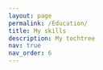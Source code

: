 ```yaml
---
layout: page
permalink: /Education/
title: My skills
description: My techtree
nav: true
nav_order: 6
---
```


<div class="mindmap-container">
  <div id="fundamentals-mindmap"></div>
  <div id="algorithm-mindmap"></div>
  <div id="robotics-mindmap"></div>
</div>

<script src="https://d3js.org/d3.v7.min.js"></script>
<style>
.mindmap-container {
  display: flex;
  flex-direction: column;
  gap: 40px;
}

.mindmap-container > div {
  border-radius: 8px;
  padding: 20px;
  background: var(--global-bg-color);
}

.text-name {
  font: 14px sans-serif;
  fill: var(--global-text-color);
}

.text-code {
  font-size: 10px;
  fill: var(--global-theme-color);
}

.node-label-container {
  fill: var(--global-bg-color);
  stroke: var(--global-theme-color);
  stroke-width: 1px;
  rx: 4;  /* rounded corners */
}

.link {
  fill: none;
  stroke: #ccc;
  stroke-width: 2px;
}
</style>

<script>
document.addEventListener('DOMContentLoaded', function() {
    const data = {
        fundamentals: {
            name: "Fundamentals",
            children: [
                {name: "Mathematics", children: [
                    {name: "Calculus I", code: "HKUST MATH1013"},
                    {name: "Calculus II", code: "HKUST MATH1014"},
                    {name: "Linear Algebra", code: "HKUST MATH2111"},
                    {name: "Multivariable Calculus", code: "HKUST MATH2011"},
                    {name: "Differential Equations", code: "Coursera-HKUST MATH2521"},
                    {name: "Discrete Math", code: "HKUST COMP2711"},
                    {name: "Statistics", code: "SJTU STAT6001"}
                ]},
                {name: "Core Engineering", children: [
                    {name: "General Physics", code: "HKUST PHYS1112"},
                    {name: "General Physics II", code: "UNSW PHYS1221"},
                    {name: "Smart Mechatronic", code: "HKUST ISDN2601"}
                ]},
                {name: "Computer Science", children: [
                    {name: "C++", code: "HKUST COMP2011"},
                    {name: "Object-Oriented-programming", code: "HKUST COMP2012"},
                    {name: "Computer Organization", code: "HKUST COMP2611"},
                    {name: "Operating System", code: "HKUST COMP3511"},
                    {name: "Algorithms", code: "HKUST COMP3711"},
                    {name: "Data Structures", code: "HKUST COMP2012"}
                ]}
            ]
        },
        algorithm: {
            name: "Artificial Intelligence",
            children: [
                {name: "Artificial Intelligence", code: "HKUST COMP2211"},
                {name: "Machine Learning", code: "HKUST COMP5212"},
                {name: "Computer Vision", code: "UNSW COMP9517"},
                ]
        },
        robotics: {
            name: "Robotics",
            children: [
                {name: "Software", children: [
                    {name: "Mobile Robotics", code: "HKUST ELEC3210"},
                    {name: "Robotics Control", code: "UNSW MTRN3020"},
                    {name: "ROS"},
                    {name: "ROS2"}
                ]},
                {name: "Mechanical Design", children: [
                    {name: "CAD"},
                    {name: "Hand manufacturing"},
                    {name: "3D Printing"},
                    {name: "Laser Cutting"},
                    {name: "Blender", code: "HKUST ISDN2300"},
                ]}
            ]
        }
    };

    function createMindMap(data, containerId) {
        const width = 1200;
        const height = 800;
        const margin = {top: 20, right: 600, bottom: 20, left: 100};

        const nodeWidth = 200;
        const nodeHeight = 40;

        const tree = d3.tree()
            .size([height - margin.top - margin.bottom, width - margin.right - margin.left])
            .separation((a, b) => (a.parent == b.parent ? 1 : 1.5) * nodeHeight); // Adjust the separation between nodes

        const root = d3.hierarchy(data);
        root.descendants().forEach((d, i) => {
            d.y = d.depth * nodeHeight * 1.5;
        });

        const treeData = tree(root);

        const svg = d3.select(containerId)
            .append("svg")
            .attr("width", width)
            .attr("height", height)
            .append("g")
            .attr("transform", `translate(${margin.left},${margin.top})`);

        // Links
        svg.selectAll(".link")
            .data(treeData.links())
            .enter()
            .append("path")
            .attr("class", "link")
            .attr("d", d3.linkHorizontal()
                .x(d => d.y)
                .y(d => d.x));

        // Nodes
        const node = svg.selectAll(".node")
            .data(treeData.descendants())
            .enter()
            .append("g")
            .attr("class", "node")
            .attr("transform", d => `translate(${d.y},${d.x})`);

        // Create container for text (background rectangle)
        node.append("rect")
            .attr("class", "node-label-container")
            .attr("y", -10) // Adjust the y position
            .attr("x", d => -100)  // Adjust the x position
            .attr("height", nodeHeight) // Adjust the height
            .attr("width", nodeWidth) // Adjust the width

        // Add labels to nodes
        node.append("text")
            .attr("class", "text-name")
            .attr("dy", d => d.data.code ? ".35em" : "1em") // Adjust the y position
            .attr("x", d => 0)  // Align with the center of rectangle
            .attr("text-anchor", "middle") // Center the text
            .text(d => d.data.name);

        node.append("text")
            .attr("class", "text-code")
            .attr("dy", d => "2em") // Adjust the y position
            .attr("x", d => 0)  // Align with the center of rectangle
            .attr("text-anchor", "middle") // Center the text
            .text(d => d.data.code);
    }

    // Create three separate mindmaps
    createMindMap(data.fundamentals, "#fundamentals-mindmap");
    createMindMap(data.algorithm, "#algorithm-mindmap");
    createMindMap(data.robotics, "#robotics-mindmap");
});
</script>
